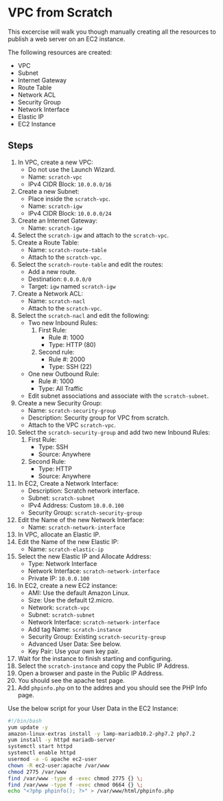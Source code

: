 # VPC from Scratch

This excercise will walk you though manually creating all the resources to publish a web server on an EC2 instance.

The following resources are created:

* VPC
* Subnet
* Internet Gateway
* Route Table
* Network ACL
* Security Group
* Network Interface
* Elastic IP
* EC2 Instance

## Steps

1. In VPC, create a new VPC:
   * Do not use the Launch Wizard.
   * Name: `scratch-vpc`
   * IPv4 CIDR Block: `10.0.0.0/16`
1. Create a new Subnet:
   * Place inside the `scratch-vpc`.
   * Name: `scratch-igw`
   * IPv4 CIDR Block: `10.0.0.0/24`
1. Create an Internet Gateway:
   * Name: `scratch-igw`
1. Select the `scratch-igw` and attach to the `scratch-vpc`.
1. Create a Route Table:
   * Name: `scratch-route-table`
   * Attach to the `scratch-vpc`.
1. Select the `scratch-route-table` and edit the routes:
   * Add a new route.
   * Destination: `0.0.0.0/0`
   * Target: `igw` named `scratch-igw`
1. Create a Network ACL:
   * Name: `scratch-nacl`
   * Attach to the `scratch-vpc`.
1. Select the `scratch-nacl` and edit the following:
   * Two new Inbound Rules:
     1. First Rule:
        * Rule #: 1000
        * Type: HTTP (80)
     1. Second rule:
	    * Rule #: 2000
        * Type: SSH (22)
   * One new Outbound Rule:
     * Rule #: 1000
	 * Type: All Traffic
   * Edit subnet associations and associate with the `scratch-subnet`.
1. Create a new Security Group:
   * Name: `scratch-security-group`
   * Description: Security group for VPC from scratch.
   * Attach to the VPC `scratch-vpc`.
1. Select the `scratch-security-group` and add two new Inbound Rules:
   1. First Rule:
      * Type: SSH
	  * Source: Anywhere
   1. Second Rule:
      * Type: HTTP
	  * Source: Anywhere
1. In EC2, Create a Network Interface:
   * Description: Scratch network interface.
   * Subnet: `scratch-subnet`
   * IPv4 Address: Custom `10.0.0.100`
   * Security Group: `scratch-security-group`
1. Edit the Name of the new Network Interface:
   * Name: `scratch-network-interface`
1. In VPC, allocate an Elastic IP.
1. Edit the Name of the new Elastic IP:
   * Name: `scratch-elastic-ip`
1. Select the new Elastic IP and Allocate Address:
   * Type: Network Interface
   * Network Interface: `scratch-network-interface`
   * Private IP: `10.0.0.100`
1. In EC2, create a new EC2 instance:
   * AMI: Use the default Amazon Linux.
   * Size: Use the default t2.micro.
   * Network: `scratch-vpc`
   * Subnet: `scratch-subnet`
   * Network Interface: `scratch-network-interface`
   * Add tag Name: `scratch-instance`
   * Security Group: Existing `scratch-security-group`
   * Advanced User Data: See below.
   * Key Pair: Use your own key pair.
1. Wait for the instance to finish starting and configuring.
1. Select the `scratch-instance` and copy the Public IP Address.
1. Open a browser and paste in the Public IP Address.
1. You should see the apache test page.
1. Add `phpinfo.php` on to the addres and you should see the PHP Info page.

Use the below script for your User Data in the EC2 Instance:

```bash
#!/bin/bash
yum update -y
amazon-linux-extras install -y lamp-mariadb10.2-php7.2 php7.2
yum install -y httpd mariadb-server
systemctl start httpd
systemctl enable httpd
usermod -a -G apache ec2-user
chown -R ec2-user:apache /var/www
chmod 2775 /var/www
find /var/www -type d -exec chmod 2775 {} \;
find /var/www -type f -exec chmod 0664 {} \;
echo "<?php phpinfo(); ?>" > /var/www/html/phpinfo.php
```

